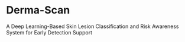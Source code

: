 # Derma-Scan
A Deep Learning-Based Skin Lesion Classification and Risk Awareness System for Early Detection Support
